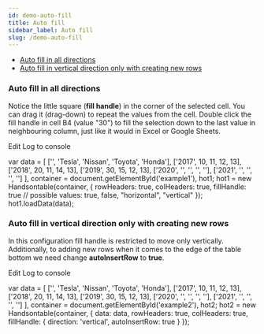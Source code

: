 ```yaml
---
id: demo-auto-fill
title: Auto fill
sidebar_label: Auto fill
slug: /demo-auto-fill
---
```


*   [Auto fill in all directions](#page-default)
*   [Auto fill in vertical direction only with creating new rows](#page-vertical-without-creating-rows)

### Auto fill in all directions

Notice the little square (**fill handle**) in the corner of the selected cell. You can drag it (drag-down) to repeat the values from the cell. Double click the fill handle in cell B4 (value "30") to fill the selection down to the last value in neighbouring column, just like it would in Excel or Google Sheets.

Edit Log to console

var data = \[ \['', 'Tesla', 'Nissan', 'Toyota', 'Honda'\], \['2017', 10, 11, 12, 13\], \['2018', 20, 11, 14, 13\], \['2019', 30, 15, 12, 13\], \['2020', '', '', '', ''\], \['2021', '', '', '', ''\] \], container = document.getElementById('example1'), hot1; hot1 = new Handsontable(container, { rowHeaders: true, colHeaders: true, fillHandle: true // possible values: true, false, "horizontal", "vertical" }); hot1.loadData(data);

### Auto fill in vertical direction only with creating new rows

In this configuration fill handle is restricted to move only vertically. Additionally, to adding new rows when it comes to the edge of the table bottom we need change **autoInsertRow** to **true**.

Edit Log to console

var data = \[ \['', 'Tesla', 'Nissan', 'Toyota', 'Honda'\], \['2017', 10, 11, 12, 13\], \['2018', 20, 11, 14, 13\], \['2019', 30, 15, 12, 13\], \['2020', '', '', '', ''\], \['2021', '', '', '', ''\] \], container = document.getElementById('example2'), hot2; hot2 = new Handsontable(container, { data: data, rowHeaders: true, colHeaders: true, fillHandle: { direction: 'vertical', autoInsertRow: true } });

